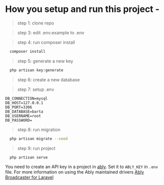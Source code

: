 # How you setup and run this project -

> step 1: clone repo
  
>  step 3: edit .env.example to .env
   
> step 4: run composer install

```bash
  composer install
  ``` 
  
  > step 5: generate a new key
  
```bash
  php artisan key:generate
  ``` 
  
  >  step 6: create a new database 
  
  >  step 7: setup .env 
  
    DB_CONNECTION=mysql
    DB_HOST=127.0.0.1  
    DB_PORT=3306  
    DB_DATABASE=barta 
    DB_USERNAME=root 
    DB_PASSWORD=
    
  >  step 8: run migration 

```bash
  php artisan migrate --seed
  ``` 
  
  >  step 9: run project
  
```bash
  php artisan serve
  ```
You need to create an API key in a project in [ably](https://ably.com/). Set it to `ABLY_KEY` in `.env` file.
For more information on using the Ably maintained drivers [Ably Broadcaster for Laravel](https://github.com/ably/laravel-broadcaster)
